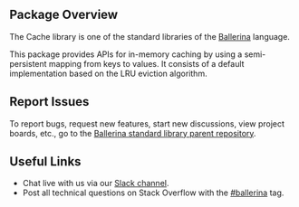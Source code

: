 ## Package Overview

The Cache library is one of the standard libraries of the <a target="_blank" href="https://ballerina.io/">Ballerina</a> language.

This package provides APIs for in-memory caching by using a semi-persistent mapping from keys to values. It consists of a default implementation based on the LRU eviction algorithm.

## Report Issues

To report bugs, request new features, start new discussions, view project boards, etc., go to the <a target="_blank" href="https://github.com/ballerina-platform/ballerina-standard-library">Ballerina standard library parent repository</a>.

## Useful Links
- Chat live with us via our <a target="_blank" href="https://ballerina.io/community/slack/">Slack channel</a>.
- Post all technical questions on Stack Overflow with the <a target="_blank" href="https://stackoverflow.com/questions/tagged/ballerina">#ballerina</a> tag.